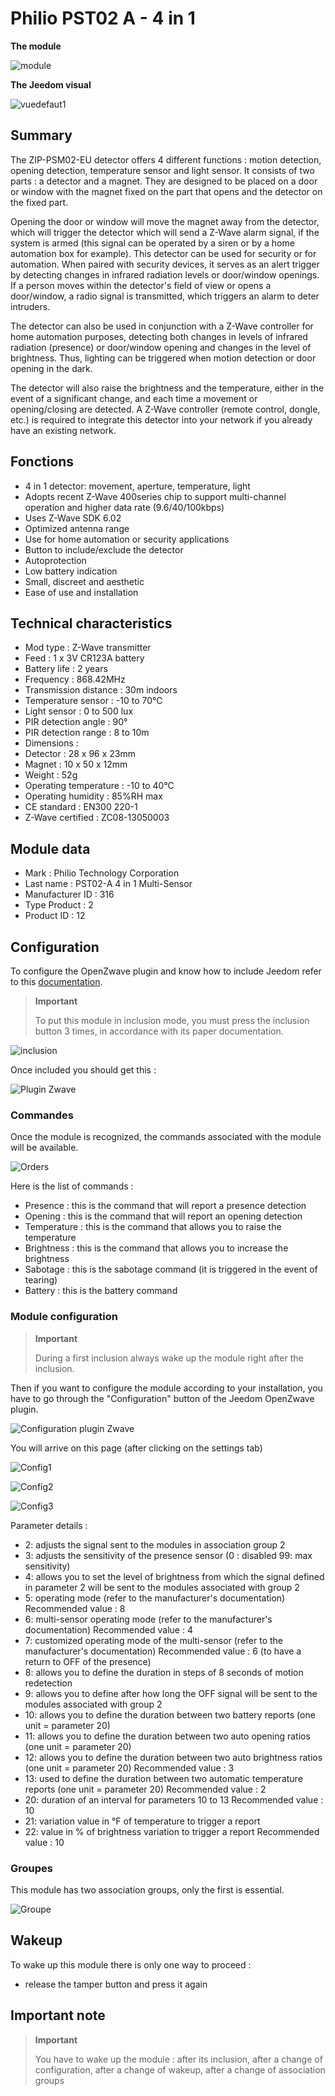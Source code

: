 # Philio PST02 A - 4 in 1

**The module**

![module](images/philio.pst02a/module.jpg)

**The Jeedom visual**

![vuedefaut1](images/philio.pst02a/vuedefaut1.jpg)

## Summary

The ZIP-PSM02-EU detector offers 4 different functions : motion detection, opening detection, temperature sensor and light sensor. It consists of two parts : a detector and a magnet. They are designed to be placed on a door or window with the magnet fixed on the part that opens and the detector on the fixed part.

Opening the door or window will move the magnet away from the detector, which will trigger the detector which will send a Z-Wave alarm signal, if the system is armed (this signal can be operated by a siren or by a home automation box for example). This detector can be used for security or for automation. When paired with security devices, it serves as an alert trigger by detecting changes in infrared radiation levels or door/window openings. If a person moves within the detector's field of view or opens a door/window, a radio signal is transmitted, which triggers an alarm to deter intruders.

The detector can also be used in conjunction with a Z-Wave controller for home automation purposes, detecting both changes in levels of infrared radiation (presence) or door/window opening and changes in the level of brightness. Thus, lighting can be triggered when motion detection or door opening in the dark.

The detector will also raise the brightness and the temperature, either in the event of a significant change, and each time a movement or opening/closing are detected. A Z-Wave controller (remote control, dongle, etc.) is required to integrate this detector into your network if you already have an existing network.

## Fonctions

-   4 in 1 detector: movement, aperture, temperature, light
-   Adopts recent Z-Wave 400series chip to support multi-channel operation and higher data rate (9.6/40/100kbps)
-   Uses Z-Wave SDK 6.02
-   Optimized antenna range
-   Use for home automation or security applications
-   Button to include/exclude the detector
-   Autoprotection
-   Low battery indication
-   Small, discreet and aesthetic
-   Ease of use and installation

## Technical characteristics

-   Mod type : Z-Wave transmitter
-   Feed : 1 x 3V CR123A battery
-   Battery life : 2 years
-   Frequency : 868.42MHz
-   Transmission distance : 30m indoors
-   Temperature sensor : -10 to 70°C
-   Light sensor : 0 to 500 lux
-   PIR detection angle : 90°
-   PIR detection range : 8 to 10m
-   Dimensions :
  -   Detector : 28 x 96 x 23mm
  -   Magnet : 10 x 50 x 12mm
-   Weight : 52g
-   Operating temperature : -10 to 40°C
-   Operating humidity : 85%RH max
-   CE standard : EN300 220-1
-   Z-Wave certified : ZC08-13050003

## Module data

-   Mark : Philio Technology Corporation
-   Last name : PST02-A 4 in 1 Multi-Sensor
-   Manufacturer ID : 316
-   Type Product : 2
-   Product ID : 12

## Configuration

To configure the OpenZwave plugin and know how to include Jeedom refer to this [documentation](https://doc.jeedom.com/en_US/plugins/automation%20protocol/openzwave/).

> **Important**
>
> To put this module in inclusion mode, you must press the inclusion button 3 times, in accordance with its paper documentation.

![inclusion](images/philio.pst02a/inclusion.jpg)

Once included you should get this :

![Plugin Zwave](images/philio.pst02a/information.jpg)

### Commandes

Once the module is recognized, the commands associated with the module will be available.

![Orders](images/philio.pst02a/commandes.jpg)

Here is the list of commands :

-   Presence : this is the command that will report a presence detection
-   Opening : this is the command that will report an opening detection
-   Temperature : this is the command that allows you to raise the temperature
-   Brightness : this is the command that allows you to increase the brightness
-   Sabotage : this is the sabotage command (it is triggered in the event of tearing)
-   Battery : this is the battery command

### Module configuration

> **Important**
>
> During a first inclusion always wake up the module right after the inclusion.

Then if you want to configure the module according to your installation, you have to go through the "Configuration" button of the Jeedom OpenZwave plugin.

![Configuration plugin Zwave](images/plugin/bouton_configuration.jpg)

You will arrive on this page (after clicking on the settings tab)

![Config1](images/philio.pst02a/config1.jpg)

![Config2](images/philio.pst02a/config2.jpg)

![Config3](images/philio.pst02a/config3.jpg)

Parameter details :

-   2: adjusts the signal sent to the modules in association group 2
-   3: adjusts the sensitivity of the presence sensor (0 : disabled 99: max sensitivity)
-   4: allows you to set the level of brightness from which the signal defined in parameter 2 will be sent to the modules associated with group 2
-   5: operating mode (refer to the manufacturer's documentation) Recommended value : 8
-   6: multi-sensor operating mode (refer to the manufacturer's documentation) Recommended value : 4
-   7: customized operating mode of the multi-sensor (refer to the manufacturer's documentation) Recommended value : 6 (to have a return to OFF of the presence)
-   8: allows you to define the duration in steps of 8 seconds of motion redetection
-   9: allows you to define after how long the OFF signal will be sent to the modules associated with group 2
-   10: allows you to define the duration between two battery reports (one unit = parameter 20)
-   11: allows you to define the duration between two auto opening ratios (one unit = parameter 20)
-   12: allows you to define the duration between two auto brightness ratios (one unit = parameter 20) Recommended value : 3
-   13: used to define the duration between two automatic temperature reports (one unit = parameter 20) Recommended value : 2
-   20: duration of an interval for parameters 10 to 13 Recommended value : 10
-   21: variation value in °F of temperature to trigger a report
-   22: value in % of brightness variation to trigger a report Recommended value : 10

### Groupes

This module has two association groups, only the first is essential.

![Groupe](images/philio.pst02a/groupe.jpg)

## Wakeup

To wake up this module there is only one way to proceed :

-   release the tamper button and press it again

## Important note

> **Important**
>
> You have to wake up the module : after its inclusion, after a change of configuration, after a change of wakeup, after a change of association groups
